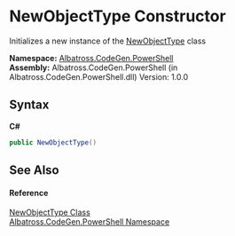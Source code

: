 # NewObjectType Constructor 
 

Initializes a new instance of the <a href="5465dff4-c312-1eea-b4ea-363fd8082f1a">NewObjectType</a> class

**Namespace:**&nbsp;<a href="2d65aacd-c98f-bceb-356d-e6ad958655fd">Albatross.CodeGen.PowerShell</a><br />**Assembly:**&nbsp;Albatross.CodeGen.PowerShell (in Albatross.CodeGen.PowerShell.dll) Version: 1.0.0

## Syntax

**C#**<br />
``` C#
public NewObjectType()
```


## See Also


#### Reference
<a href="5465dff4-c312-1eea-b4ea-363fd8082f1a">NewObjectType Class</a><br /><a href="2d65aacd-c98f-bceb-356d-e6ad958655fd">Albatross.CodeGen.PowerShell Namespace</a><br />